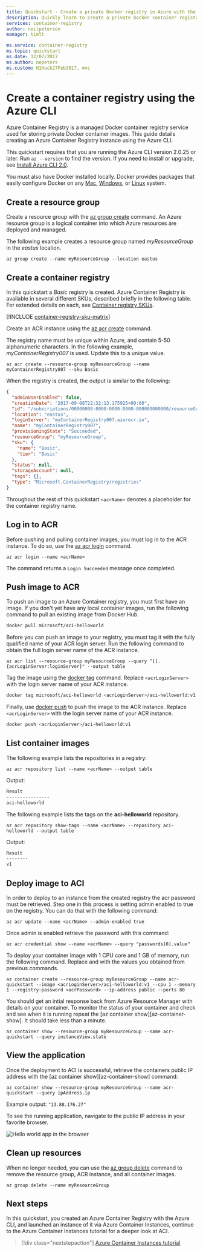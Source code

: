 ```yaml
---
title: Quickstart - Create a private Docker registry in Azure with the Azure CLI
description: Quickly learn to create a private Docker container registry with the Azure CLI.
services: container-registry
author: neilpeterson
manager: timlt

ms.service: container-registry
ms.topic: quickstart
ms.date: 12/07/2017
ms.author: nepeters
ms.custom: H1Hack27Feb2017, mvc
---
```


# Create a container registry using the Azure CLI

Azure Container Registry is a managed Docker container registry service used for storing private Docker container images. This guide details creating an Azure Container Registry instance using the Azure CLI.

This quickstart requires that you are running the Azure CLI version 2.0.25 or later. Run `az --version` to find the version. If you need to install or upgrade, see [Install Azure CLI 2.0][azure-cli].

You must also have Docker installed locally. Docker provides packages that easily configure Docker on any [Mac][docker-mac], [Windows][docker-windows], or [Linux][docker-linux] system.

## Create a resource group

Create a resource group with the [az group create][az-group-create] command. An Azure resource group is a logical container into which Azure resources are deployed and managed.

The following example creates a resource group named *myResourceGroup* in the *eastus* location.

```azurecli-interactive
az group create --name myResourceGroup --location eastus
```

## Create a container registry

In this quickstart a *Basic* registry is created. Azure Container Registry is available in several different SKUs, described briefly in the following table. For extended details on each, see [Container registry SKUs][container-registry-skus].

[!INCLUDE [container-registry-sku-matrix](../../includes/container-registry-sku-matrix.md)]

Create an ACR instance using the [az acr create][az-acr-create] command.

The registry name must be unique within Azure, and contain 5-50 alphanumeric characters. In the following example, *myContainerRegistry007* is used. Update this to a unique value.

```azurecli
az acr create --resource-group myResourceGroup --name myContainerRegistry007 --sku Basic
```

When the registry is created, the output is similar to the following:

```json
{
  "adminUserEnabled": false,
  "creationDate": "2017-09-08T22:32:13.175925+00:00",
  "id": "/subscriptions/00000000-0000-0000-0000-000000000000/resourceGroups/myResourceGroup/providers/Microsoft.ContainerRegistry/registries/myContainerRegistry007",
  "location": "eastus",
  "loginServer": "myContainerRegistry007.azurecr.io",
  "name": "myContainerRegistry007",
  "provisioningState": "Succeeded",
  "resourceGroup": "myResourceGroup",
  "sku": {
    "name": "Basic",
    "tier": "Basic"
  },
  "status": null,
  "storageAccount": null,
  "tags": {},
  "type": "Microsoft.ContainerRegistry/registries"
}
```

Throughout the rest of this quickstart `<acrName>` denotes a placeholder for the container registry name.

## Log in to ACR

Before pushing and pulling container images, you must log in to the ACR instance. To do so, use the [az acr login][az-acr-login] command.

```azurecli
az acr login --name <acrName>
```

The command returns a `Login Succeeded` message once completed.

## Push image to ACR

To push an image to an Azure Container registry, you must first have an image. If you don't yet have any local container images, run the following command to pull an existing image from Docker Hub.

```bash
docker pull microsoft/aci-helloworld
```

Before you can push an image to your registry, you must tag it with the fully qualified name of your ACR login server. Run the following command to obtain the full login server name of the ACR instance.

```azurecli
az acr list --resource-group myResourceGroup --query "[].{acrLoginServer:loginServer}" --output table
```

Tag the image using the [docker tag][docker-tag] command. Replace `<acrLoginServer>` with the login server name of your ACR instance.

```bash
docker tag microsoft/aci-helloworld <acrLoginServer>/aci-helloworld:v1
```

Finally, use [docker push][docker-push] to push the image to the ACR instance. Replace `<acrLoginServer>` with the login server name of your ACR instance.

```bash
docker push <acrLoginServer>/aci-helloworld:v1
```

## List container images

The following example lists the repositories in a registry:

```azurecli
az acr repository list --name <acrName> --output table
```

Output:

```bash
Result
----------------
aci-helloworld
```

The following example lists the tags on the **aci-helloworld** repository.

```azurecli
az acr repository show-tags --name <acrName> --repository aci-helloworld --output table
```

Output:

```bash
Result
--------
v1
```

## Deploy image to ACI
In order to deploy to an instance from the created registry the acr password must be retrieved. Step one in this process is setting admin enabled to true on the registry.  You can do that with the following command:

```azurecli
az acr update --name <acrName> --admin-enabled true
```

Once admin is enabled retrieve the password with this command:
```azurecli
az acr credential show --name <acrName> --query "passwords[0].value"
```

To deploy your container image with 1 CPU core and 1 GB of memory, run the following command. Replace <acrLoginServer> and <acrPassword> with the values you obtained from previous commands.

```azurecli
az container create --resource-group myResourceGroup --name acr-quickstart --image <acrLoginServer>/aci-helloworld:v1 --cpu 1 --memory 1 --registry-password <acrPassword> --ip-address public --ports 80
```

You should get an intial response back from Azure Resource Manager with details on your container. To monitor the status of your container and check and see when it is running repeat the [az container show][az-container-show].  It should take less than a minute.

```azurecli
az container show --resource-group myResourceGroup --name acr-quickstart --query instanceView.state
```

## View the application
Once the deployment to ACI is successful, retrieve the containers public IP address with the [az container show][az-container-show] command:

```azurecli
az container show --resource-group myResourceGroup --name acr-quickstart --query ipAddress.ip
```

Example output: `"13.88.176.27"`

To see the running application, navigate to the public IP address in your favorite browser.

![Hello world app in the browser][aci-app-browser]

## Clean up resources

When no longer needed, you can use the [az group delete][az-group-delete] command to remove the resource group, ACR instance, and all container images.

```azurecli-interactive
az group delete --name myResourceGroup
```

## Next steps

In this quickstart, you created an Azure Container Registry with the Azure CLI, and launched an instance of it via Azure Container Instances, continue to the Azure Container Instances tutorial for a deeper look at ACI.

> [!div class="nextstepaction"]
> [Azure Container Instances tutorial][container-instances-tutorial-prepare-app]

<!-- IMAGES> -->
[aci-app-browser]: ../container-instances/media/container-instances-quickstart/aci-app-browser.png


<!-- LINKS - external -->
[docker-linux]: https://docs.docker.com/engine/installation/#supported-platforms
[docker-login]: https://docs.docker.com/engine/reference/commandline/login/
[docker-mac]: https://docs.docker.com/docker-for-mac/
[docker-push]: https://docs.docker.com/engine/reference/commandline/push/
[docker-tag]: https://docs.docker.com/engine/reference/commandline/tag/
[docker-windows]: https://docs.docker.com/docker-for-windows/

<!-- LINKS - internal -->
[az-acr-create]: /cli/azure/acr#az_acr_create
[az-acr-login]: /cli/azure/acr#az_acr_login
[az-group-create]: /cli/azure/group#az_group_create
[az-group-delete]: /cli/azure/group#az_group_delete
[azure-cli]: /cli/azure/install-azure-cli
[azure-container-show]: /cli/azure/container#az_container_show
[container-instances-tutorial-prepare-app]: ../container-instances/container-instances-tutorial-prepare-app.md
[container-registry-skus]: container-registry-skus.md